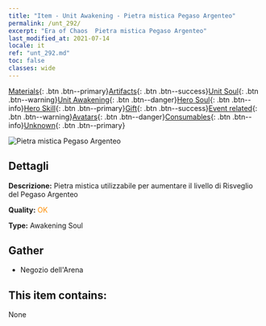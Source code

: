 ```yaml
---
title: "Item - Unit Awakening - Pietra mistica Pegaso Argenteo"
permalink: /unt_292/
excerpt: "Era of Chaos  Pietra mistica Pegaso Argenteo"
last_modified_at: 2021-07-14
locale: it
ref: "unt_292.md"
toc: false
classes: wide
---
```

 [Materials](/ItemsIT/){: .btn .btn--primary}[Artifacts](/ItemsIT/Artifacts/){: .btn .btn--success}[Unit Soul](/ItemsIT/UnitSoul/){: .btn .btn--warning}[Unit Awakening](/ItemsIT/UnitAwakening/){: .btn .btn--danger}[Hero Soul](/ItemsIT/HeroSoul/){: .btn .btn--info}[Hero Skill](/ItemsIT/HeroSkill/){: .btn .btn--primary}[Gift](/ItemsIT/Gift/){: .btn .btn--success}[Event related](/ItemsIT/Events/){: .btn .btn--warning}[Avatars](/ItemsIT/Avatars/){: .btn .btn--danger}[Consumables](/ItemsIT/Consumables/){: .btn .btn--info}[Unknown](/ItemsIT/Unknown/){: .btn .btn--primary}

 ![Pietra mistica Pegaso Argenteo](/images/u/tia_yinyifeima.jpg)

## Dettagli
 **Descrizione:** Pietra mistica utilizzabile per aumentare il livello di Risveglio del Pegaso Argenteo

 **Quality:** <span style="color: #FF8C00">OK</span>

 **Type:** Awakening Soul

## Gather

*    Negozio dell'Arena 

## This item contains:

  None

